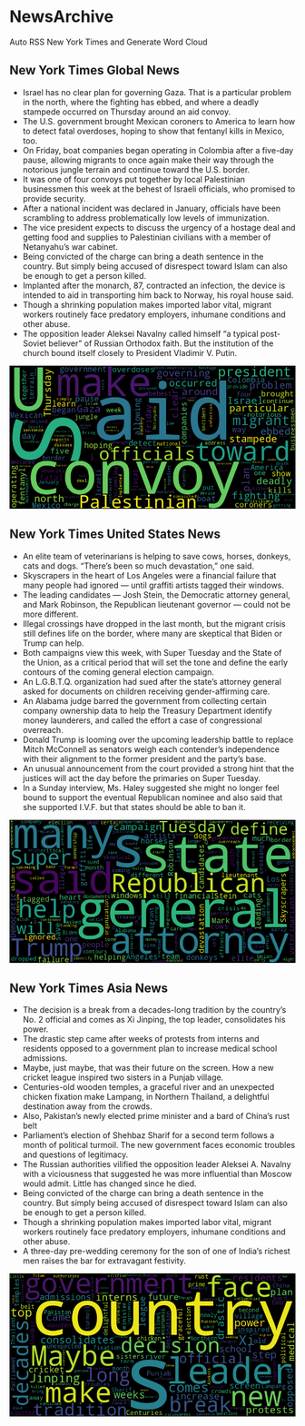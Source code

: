 # NewsArchive
Auto RSS New York Times and Generate Word Cloud

## New York Times Global News
* Israel has no clear plan for governing Gaza. That is a particular problem in the north, where the fighting has ebbed, and where a deadly stampede occurred on Thursday around an aid convoy.
* The U.S. government brought Mexican coroners to America to learn how to detect fatal overdoses, hoping to show that fentanyl kills in Mexico, too.
* On Friday, boat companies began operating in Colombia after a five-day pause, allowing migrants to once again make their way through the notorious jungle terrain and continue toward the U.S. border.
* It was one of four convoys put together by local Palestinian businessmen this week at the behest of Israeli officials, who promised to provide security.
* After a national incident was declared in January, officials have been scrambling to address problematically low levels of immunization.
* The vice president expects to discuss the urgency of a hostage deal and getting food and supplies to Palestinian civilians with a member of Netanyahu’s war cabinet.
* Being convicted of the charge can bring a death sentence in the country. But simply being accused of disrespect toward Islam can also be enough to get a person killed.
* Implanted after the monarch, 87, contracted an infection, the device is intended to aid in transporting him back to Norway, his royal house said.
* Though a shrinking population makes imported labor vital, migrant workers routinely face predatory employers, inhumane conditions and other abuse.
* The opposition leader Aleksei Navalny called himself “a typical post-Soviet believer” of Russian Orthodox faith. But the institution of the church bound itself closely to President Vladimir V. Putin.

![Global](./global.png)
## New York Times United States News
* An elite team of veterinarians is helping to save cows, horses, donkeys, cats and dogs. “There’s been so much devastation,” one said.
* Skyscrapers in the heart of Los Angeles were a financial failure that many people had ignored — until graffiti artists tagged their windows.
* The leading candidates — Josh Stein, the Democratic attorney general, and Mark Robinson, the Republican lieutenant governor — could not be more different.
* Illegal crossings have dropped in the last month, but the migrant crisis still defines life on the border, where many are skeptical that Biden or Trump can help.
* Both campaigns view this week, with Super Tuesday and the State of the Union, as a critical period that will set the tone and define the early contours of the coming general election campaign.
* An L.G.B.T.Q. organization had sued after the state’s attorney general asked for documents on children receiving gender-affirming care.
* An Alabama judge barred the government from collecting certain company ownership data to help the Treasury Department identify money launderers, and called the effort a case of congressional overreach.
* Donald Trump is looming over the upcoming leadership battle to replace Mitch McConnell as senators weigh each contender’s independence with their alignment to the former president and the party’s base.
* An unusual announcement from the court provided a strong hint that the justices will act the day before the primaries on Super Tuesday.
* In a Sunday interview, Ms. Haley suggested she might no longer feel bound to support the eventual Republican nominee and also said that she supported I.V.F. but that states should be able to ban it.

![US](./usnews.png)
## New York Times Asia News
* The decision is a break from a decades-long tradition by the country’s No. 2 official and comes as Xi Jinping, the top leader, consolidates his power.
* The drastic step came after weeks of protests from interns and residents opposed to a government plan to increase medical school admissions.
* Maybe, just maybe, that was their future on the screen. How a new cricket league inspired two sisters in a Punjab village.
* Centuries-old wooden temples, a graceful river and an unexpected chicken fixation make Lampang, in Northern Thailand, a delightful destination away from the crowds.
* Also, Pakistan’s newly elected prime minister and a bard of China’s rust belt
* Parliament’s election of Shehbaz Sharif for a second term follows a month of political turmoil. The new government faces economic troubles and questions of legitimacy.
* The Russian authorities vilified the opposition leader Aleksei A. Navalny with a viciousness that suggested he was more influential than Moscow would admit. Little has changed since he died.
* Being convicted of the charge can bring a death sentence in the country. But simply being accused of disrespect toward Islam can also be enough to get a person killed.
* Though a shrinking population makes imported labor vital, migrant workers routinely face predatory employers, inhumane conditions and other abuse.
* A three-day pre-wedding ceremony for the son of one of India’s richest men raises the bar for extravagant festivity.

![Asian](./asian.png)
